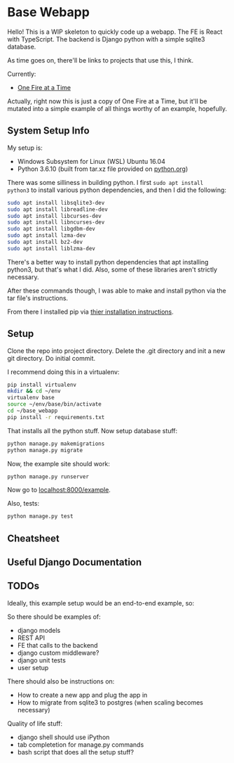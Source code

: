 # Base Webapp

Hello! This is a WIP skeleton to quickly code up a webapp. The FE is React with TypeScript. The backend is Django python with a simple sqlite3 database.

As time goes on, there'll be links to projects that use this, I think.

Currently:
* [One Fire at a Time](https://github.com/ksiondag/one_fire_at_a_time)

Actually, right now this is just a copy of One Fire at a Time, but it'll be mutated into a simple example of all things worthy of an example, hopefully.

## System Setup Info

My setup is:

* Windows Subsystem for Linux (WSL) Ubuntu 16.04
* Python 3.6.10 (built from tar.xz file provided on [python.org](https://www.python.org/downloads/release/python-3610/))

There was some silliness in building python. I first `sudo apt install python3` to install various python dependencies, and then I did the following:

```bash
sudo apt install libsqlite3-dev
sudo apt install libreadline-dev
sudo apt install libcurses-dev
sudo apt install libncurses-dev
sudo apt install libgdbm-dev
sudo apt install lzma-dev
sudo apt install bz2-dev
sudo apt install liblzma-dev
```

There's a better way to install python dependencies that apt installing python3, but that's what I did. Also, some of these libraries aren't strictly necessary.

After these commands though, I was able to make and install python via the tar file's instructions.

From there I installed pip via [thier installation instructions](https://pip.pypa.io/en/stable/installing/).

## Setup

Clone the repo into project directory. Delete the .git directory and init a new git directory. Do initial commit.

I recommend doing this in a virtualenv:

```bash
pip install virtualenv
mkdir && cd ~/env
virtualenv base
source ~/env/base/bin/activate
cd ~/base_webapp
pip install -r requirements.txt
```

That installs all the python stuff. Now setup database stuff:

```bash
python manage.py makemigrations
python manage.py migrate
```

Now, the example site should work:

```bash
python manage.py runserver
```

Now go to [localhost:8000/example](http://localhost:8000/example/).


Also, tests:

```bash
python manage.py test
```

## Cheatsheet

## Useful Django Documentation

## TODOs

Ideally, this example setup would be an end-to-end example, so:

So there should be examples of:

* django models
* REST API
* FE that calls to the backend
* django custom middleware?
* django unit tests
* user setup

There should also be instructions on:
* How to create a new app and plug the app in
* How to migrate from sqlite3 to postgres (when scaling becomes necessary)

Quality of life stuff:
* django shell should use iPython
* tab completetion for manage.py commands
* bash script that does all the setup stuff?